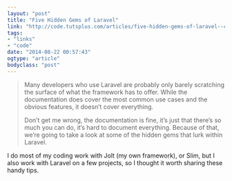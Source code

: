 ```yaml
---
layout: "post"
title: "Five Hidden Gems of Laravel"
link: "http://code.tutsplus.com/articles/five-hidden-gems-of-laravel--cms-21907"
tags: 
- "links"
- "code"
date: "2014-08-22 00:57:43"
ogtype: "article"
bodyclass: "post"
---
```


> Many developers who use Laravel are probably only barely scratching the surface of what the framework has to offer. While the documentation does cover the most common use cases and the obvious features, it doesn’t cover everything.
> 
> Don’t get me wrong, the documentation is fine, it’s just that there’s so much you can do, it’s hard to document everything. Because of that, we’re going to take a look at some of the hidden gems that lurk within Laravel.

I do most of my coding work with Jolt (my own framework), or Slim, but I also work with Laravel on a few projects, so I thought it worth sharing these handy tips.